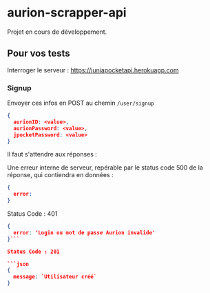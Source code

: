 # aurion-scrapper-api
Projet en cours de développement.

## Pour vos tests

Interroger le serveur : https://juniapocketapi.herokuapp.com

### Signup

Envoyer ces infos en POST au chemin `/user/signup`

```json
{
  aurionID: <value>,
  aurionPassword: <value>,
  jpocketPassword: <value>
}
```

Il faut s'attendre aux réponses : 

Une erreur interne de serveur, repérable par le status code 500 de la réponse, qui contiendra en données :

```json
{
  error:
}
```

Status Code : 401

```json
{
  error: 'Login ou mot de passe Aurion invalide'
}```

Status Code : 201

```json
{
  message: `Utilisateur créé`
}
```

